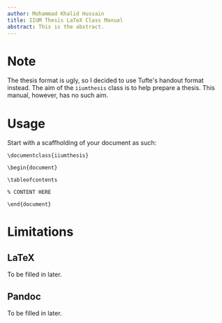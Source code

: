 ```yaml
---
author: Mohammad Khalid Hussain
title: IIUM Thesis LaTeX Class Manual
abstract: This is the abstract.
---
```


# Note

The thesis format is ugly, so I decided to use Tufte's handout format instead.
The aim of the `iiumthesis` class is to help prepare a thesis.
This manual, however, has no such aim.

# Usage

Start with a scaffholding of your document as such:

```
\documentclass{iiumthesis}

\begin{document}

\tableofcontents

% CONTENT HERE

\end{document}
```

# Limitations

## LaTeX

To be filled in later.

## Pandoc

To be filled in later.